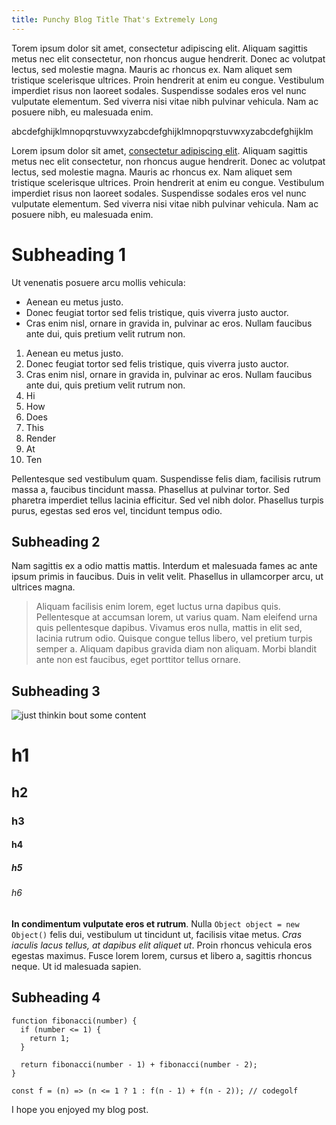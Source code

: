 ```yaml
---
title: Punchy Blog Title That's Extremely Long
---
```


Torem ipsum dolor sit amet, consectetur adipiscing elit. Aliquam sagittis metus nec elit consectetur, non rhoncus augue hendrerit. Donec ac volutpat lectus, sed molestie magna. Mauris ac rhoncus ex. Nam aliquet sem tristique scelerisque ultrices. Proin hendrerit at enim eu congue. Vestibulum imperdiet risus non laoreet sodales. Suspendisse sodales eros vel nunc vulputate elementum. Sed viverra nisi vitae nibh pulvinar vehicula. Nam ac posuere nibh, eu malesuada enim.

abcdefghijklmnopqrstuvwxyzabcdefghijklmnopqrstuvwxyzabcdefghijklm

Lorem ipsum dolor sit amet, [consectetur adipiscing elit](http://www.google.com). Aliquam sagittis metus nec elit consectetur, non rhoncus augue hendrerit. Donec ac volutpat lectus, sed molestie magna. Mauris ac rhoncus ex. Nam aliquet sem tristique scelerisque ultrices. Proin hendrerit at enim eu congue. Vestibulum imperdiet risus non laoreet sodales. Suspendisse sodales eros vel nunc vulputate elementum. Sed viverra nisi vitae nibh pulvinar vehicula. Nam ac posuere nibh, eu malesuada enim.

# Subheading 1

Ut venenatis posuere arcu mollis vehicula:

- Aenean eu metus justo.
- Donec feugiat tortor sed felis tristique, quis viverra justo auctor.
- Cras enim nisl, ornare in gravida in, pulvinar ac eros. Nullam faucibus ante dui, quis pretium velit rutrum non.

1. Aenean eu metus justo.
2. Donec feugiat tortor sed felis tristique, quis viverra justo auctor.
3. Cras enim nisl, ornare in gravida in, pulvinar ac eros. Nullam faucibus ante dui, quis pretium velit rutrum non.
4. Hi
5. How
6. Does
7. This
8. Render
9. At
10. Ten

Pellentesque sed vestibulum quam. Suspendisse felis diam, facilisis rutrum massa a, faucibus tincidunt massa. Phasellus at pulvinar tortor. Sed pharetra imperdiet tellus lacinia efficitur. Sed vel nibh dolor. Phasellus turpis purus, egestas sed eros vel, tincidunt tempus odio.

## Subheading 2

Nam sagittis ex a odio mattis mattis. Interdum et malesuada fames ac ante ipsum primis in faucibus. Duis in velit velit. Phasellus in ullamcorper arcu, ut ultrices magna.

> Aliquam facilisis enim lorem, eget luctus urna dapibus quis. Pellentesque at accumsan lorem, ut varius quam. Nam eleifend urna quis pellentesque dapibus. Vivamus eros nulla, mattis in elit sed, lacinia rutrum odio. Quisque congue tellus libero, vel pretium turpis semper a. Aliquam dapibus gravida diam non aliquam. Morbi blandit ante non est faucibus, eget porttitor tellus ornare.

## Subheading 3

<img alt="just thinkin bout some content" src="https://images.unsplash.com/photo-1557804506-669a67965ba0?ixlib=rb-1.2.1&ixid=MXwxMjA3fDB8MHxwaG90by1wYWdlfHx8fGVufDB8fHw%3D&auto=format&fit=crop&w=2167&q=80" />

# h1

## h2

### h3

#### h4

##### h5

###### h6

**In condimentum vulputate eros et rutrum**. Nulla `Object object = new Object()` felis dui, vestibulum ut tincidunt ut, facilisis vitae metus. _Cras iaculis lacus tellus, at dapibus elit aliquet ut_. Proin rhoncus vehicula eros egestas maximus. Fusce lorem lorem, cursus et libero a, sagittis rhoncus neque. Ut id malesuada sapien.

## Subheading 4

```js/1-3,5
function fibonacci(number) {
  if (number <= 1) {
    return 1;
  }

  return fibonacci(number - 1) + fibonacci(number - 2);
}

const f = (n) => (n <= 1 ? 1 : f(n - 1) + f(n - 2)); // codegolf
```

I hope you enjoyed my blog post.
